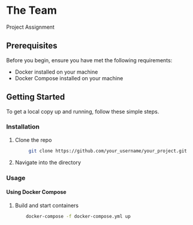 # The Team

Project Assignment

## Prerequisites

Before you begin, ensure you have met the following requirements:
- Docker installed on your machine
- Docker Compose installed on your machine

## Getting Started

To get a local copy up and running, follow these simple steps.

### Installation

1. Clone the repo
   ```sh
        git clone https://github.com/your_username/your_project.git
    ```

2. Navigate into the directory

### Usage

#### Using Docker Compose

1. Build and start containers
    ```sh
        docker-compose -f docker-compose.yml up
    ```
